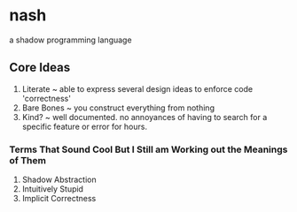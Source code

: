 # nash
a shadow programming language


## Core Ideas
1. Literate ~ able to express several design ideas to enforce code 'correctness'
2. Bare Bones ~ you construct everything from nothing
3. Kind? ~ well documented. no annoyances of having to search for a specific feature or error for hours.

### Terms That Sound Cool But I Still am Working out the Meanings of Them
1. Shadow Abstraction
2. Intuitively Stupid
3. Implicit Correctness
